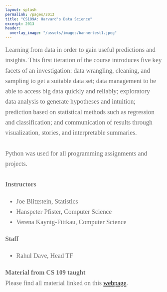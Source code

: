 ```yaml
---
layout: splash
permalink: /pages/2013
title: "CS109A: Harvard's Data Science"
excerpt: 2013
header: 
  overlay_image: "/assets/images/bannertest1.jpeg"
--- 
```


<div style="font-family:Karla; font-size:1.3rem; color:#707070;line-height:1.6;">
Learning from data in order to gain useful predictions and insights. This first iteration of the course introduces five key facets of an investigation: data wrangling, cleaning, and sampling to get a suitable data set; data management to be able to access big data quickly and reliably; exploratory data analysis to generate hypotheses and intuition; prediction based on statistical methods such as regression and classification; and communication of results through visualization, stories, and interpretable summaries. 
<br> <br> 
  Python was used for all programming assignments and projects.
<br> <br> 
  <b>Instructors</b>
 <ul  style="font-family:Karla; font-size:1.3rem; color:#707070;line-height:1.6;"> 
<li  style="font-family:Karla; font-size:1.3rem; color:#707070;line-height:1.6;"> 
    Joe Blitzstein, Statistics</li>
<li  style="font-family:Karla; font-size:1.3rem; color:#707070;line-height:1.6;"> Hanspeter Pfister, Computer Science</li>
<li  style="font-family:Karla; font-size:1.3rem; color:#707070;line-height:1.6;"> Verena Kaynig-Fittkau, Computer Science</li>
  </ul>
  <b>Staff</b>
  <ul>
<li  style="font-family:Karla; font-size:1.3rem; color:#707070;line-height:1.6;">  Rahul Dave, Head TF</li>
  </ul>

<b>Material from CS 109 taught </b>
<br>
 Please find all material linked on this <a href="https://github.com/cs109/content"> webpage</a>.
</div>



